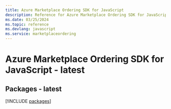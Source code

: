```yaml
---
title: Azure Marketplace Ordering SDK for JavaScript
description: Reference for Azure Marketplace Ordering SDK for JavaScript
ms.date: 03/25/2024
ms.topic: reference
ms.devlang: javascript
ms.service: marketplaceordering
---
```

# Azure Marketplace Ordering SDK for JavaScript - latest
## Packages - latest
[!INCLUDE [packages](marketplace-ordering-index.md)]